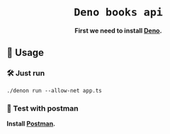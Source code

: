 <div align="center">

  <h1><code>Deno books api</code></h1>

  <strong>First we need to install 
  <a href="https://deno.land/">Deno</a>.</strong>
</div>

## 🚴 Usage

### 🛠️ Just run  

```
./denon run --allow-net app.ts
```

### 🔬 Test with postman

  <strong>Install
  <a href="https://www.postman.com/downloads/">Postman</a>.</strong>